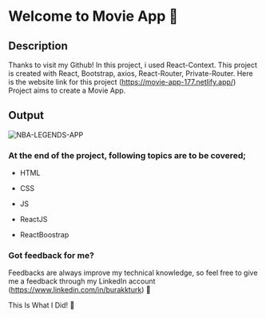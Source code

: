 # Welcome to Movie App :wave:

## Description
Thanks to visit my Github! In this project, i used React-Context. This project is created with React, Bootstrap, axios, React-Router, Private-Router. Here is the website link for this project (https://movie-app-177.netlify.app/)
Project aims to create a Movie App. 

## Output

![NBA-LEGENDS-APP](./movie-app.gif)

### At the end of the project, following topics are to be covered;

-  HTML

-  CSS

-  JS

-  ReactJS

-  ReactBoostrap

### Got feedback for me?

Feedbacks are always improve my technical knowledge, so feel free to give me a feedback through my LinkedIn account (https://www.linkedin.com/in/burakkturk) 🙌

This Is What I Did! :art:

